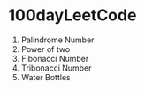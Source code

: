 # 100dayLeetCode
1. Palindrome Number
2. Power of two
3. Fibonacci Number
4. Tribonacci Number
5. Water Bottles
